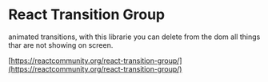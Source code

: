 # React Transition Group

animated transitions, with this librarie you can delete from the dom all things thar are not showing on screen.

[https://reactcommunity.org/react-transition-group/](https://reactcommunity.org/react-transition-group/)

